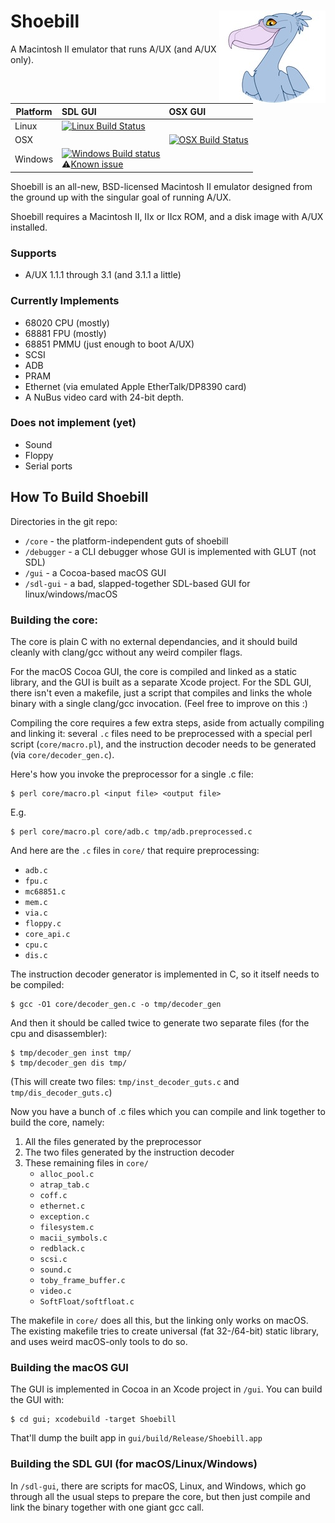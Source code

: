 <h1>Shoebill <img align="right" src="stork_tiny_head3.jpg" /></h1>

A Macintosh II emulator that runs A/UX (and A/UX only).

Platform | SDL GUI | OSX GUI
---------|:--------|:-------
Linux    | [![Linux Build Status](http://badges.herokuapp.com/travis/emaculation/shoebill?env=BADGE=linux&label=build&branch=master)](https://travis-ci.org/emaculation/shoebill)
OSX      |         | [![OSX Build Status](http://badges.herokuapp.com/travis/emaculation/shoebill?env=BADGE=osx&label=build&branch=master)](https://travis-ci.org/emaculation/shoebill)
Windows  | [![Windows Build status](https://img.shields.io/appveyor/ci/ianfixes/shoebill.svg)](https://ci.appveyor.com/project/ianfixes/shoebill)<br />⚠️[Known issue](https://github.com/emaculation/shoebill/issues/1) 


Shoebill is an all-new, BSD-licensed Macintosh II emulator designed from the ground up with the singular goal of running A/UX.

Shoebill requires a Macintosh II, IIx or IIcx ROM, and a disk image with A/UX installed.

### Supports
* A/UX 1.1.1 through 3.1 (and 3.1.1 a little)

### Currently Implements
* 68020 CPU (mostly)
* 68881 FPU (mostly)
* 68851 PMMU (just enough to boot A/UX)
* SCSI
* ADB
* PRAM
* Ethernet (via emulated Apple EtherTalk/DP8390 card)
* A NuBus video card with 24-bit depth.

### Does not implement (yet)
* Sound
* Floppy
* Serial ports

## How To Build Shoebill

Directories in the git repo:

* `/core` - the platform-independent guts of shoebill
* `/debugger` - a CLI debugger whose GUI is implemented with GLUT (not SDL)
* `/gui` - a Cocoa-based macOS GUI
* `/sdl-gui` - a bad, slapped-together SDL-based GUI for linux/windows/macOS


### Building the core:

The core is plain C with no external dependancies, and it should build cleanly
with clang/gcc without any weird compiler flags.

For the macOS Cocoa GUI, the core is compiled and linked as a static library,
and the GUI is built as a separate Xcode project. For the SDL GUI, there isn't
even a makefile, just a script that compiles and links the whole binary with a
single clang/gcc invocation. (Feel free to improve on this :)

Compiling the core requires a few extra steps, aside from actually compiling and
linking it: several `.c` files need to be preprocessed with a special perl script
(`core/macro.pl`), and the instruction decoder needs to be generated (via
`core/decoder_gen.c`).

Here's how you invoke the preprocessor for a single .c file:

```console
$ perl core/macro.pl <input file> <output file>
```

E.g.

```console
$ perl core/macro.pl core/adb.c tmp/adb.preprocessed.c
```

And here are the `.c` files in `core/` that require preprocessing:

* `adb.c`
* `fpu.c`
* `mc68851.c`
* `mem.c`
* `via.c`
* `floppy.c`
* `core_api.c`
* `cpu.c`
* `dis.c`

The instruction decoder generator is implemented in C, so it itself needs to be
compiled:

```console
$ gcc -O1 core/decoder_gen.c -o tmp/decoder_gen
```

And then it should be called twice to generate two separate files (for the cpu
and disassembler):

```console
$ tmp/decoder_gen inst tmp/
$ tmp/decoder_gen dis tmp/
```
(This will create two files: `tmp/inst_decoder_guts.c` and `tmp/dis_decoder_guts.c`)

Now you have a bunch of .c files which you can compile and link together to
build the core, namely:

1. All the files generated by the preprocessor
2. The two files generated by the instruction decoder
3. These remaining files in `core/`
    * `alloc_pool.c`
    * `atrap_tab.c`
    * `coff.c`
    * `ethernet.c`
    * `exception.c`
    * `filesystem.c`
    * `macii_symbols.c`
    * `redblack.c`
    * `scsi.c`
    * `sound.c`
    * `toby_frame_buffer.c`
    * `video.c`
    * `SoftFloat/softfloat.c`

The makefile in `core/` does all this, but the linking only works on macOS. The
existing makefile tries to create universal (fat 32-/64-bit) static library, and
uses weird macOS-only tools to do so.


### Building the macOS GUI

The GUI is implemented in Cocoa in an Xcode project in `/gui`. You can build
the GUI with:
```console
$ cd gui; xcodebuild -target Shoebill
```

That'll dump the built app in `gui/build/Release/Shoebill.app`


### Building the SDL GUI (for macOS/Linux/Windows)

In `/sdl-gui`, there are
scripts for macOS, Linux, and Windows, which go through all the usual steps to
prepare the core, but then just compile and link the binary together with one
giant gcc call.
